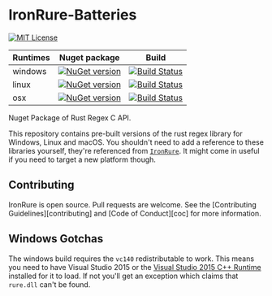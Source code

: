 # IronRure-Batteries

[![MIT License](https://img.shields.io/github/license/iwillspeak/IronRure-Batteries.svg)](https://github.com/iwillspeak/IronRure-Batteries/blob/master/LICENSE)


| Runtimes         | Nuget package | Build         |
| ---------------  | ------------- | ------------- |
| windows          | [![NuGet version](https://badge.fury.io/nu/IronRure.Batteries-Windows.svg)](https://badge.fury.io/nu/IronRure.Batteries-Windows)  | [![Build Status](https://github.com/iwillspeak/IronRure-Batteries/actions/workflows/ci.yml/badge.svg)](https://github.com/iwillspeak/IronRure-Batteries/actions/workflows/ci.yml) |
| linux            | [![NuGet version](https://badge.fury.io/nu/IronRure.Batteries-Linux.svg)](https://badge.fury.io/nu/IronRure.Batteries-Linux)      | [![Build Status](https://github.com/iwillspeak/IronRure-Batteries/actions/workflows/ci.yml/badge.svg)](https://github.com/iwillspeak/IronRure-Batteries/actions/workflows/ci.yml) |
| osx              | [![NuGet version](https://badge.fury.io/nu/IronRure.Batteries-Darwin.svg)](https://badge.fury.io/nu/IronRure.Batteries-Darwin)    | [![Build Status](https://github.com/iwillspeak/IronRure-Batteries/actions/workflows/ci.yml/badge.svg)](https://github.com/iwillspeak/IronRure-Batteries/actions/workflows/ci.yml) |


Nuget Package of Rust Regex C API.

This repository contains pre-built versions of the rust regex library for Windows, Linux and macOS. You shouldn't need to add a reference to these libraries yourself, they're referenced from [`IronRure`](https://github.com/iwillspeak/IronRure). It might come in useful if you need to target a new platform though.

## Contributing

IronRure is open source. Pull requests are welcome. See the [Contributing Guidelines][contributing] and [Code of Conduct][coc] for more information.

## Windows Gotchas

The windows build requires the `vc140` redistributable to work. This means you need to have Visual Studio 2015 or the [Visual Studio 2015 C++ Runtime](https://www.microsoft.com/en-gb/download/details.aspx?id=48145) installed for it to load. If not you'll get an exception which claims that `rure.dll` can't be found.
